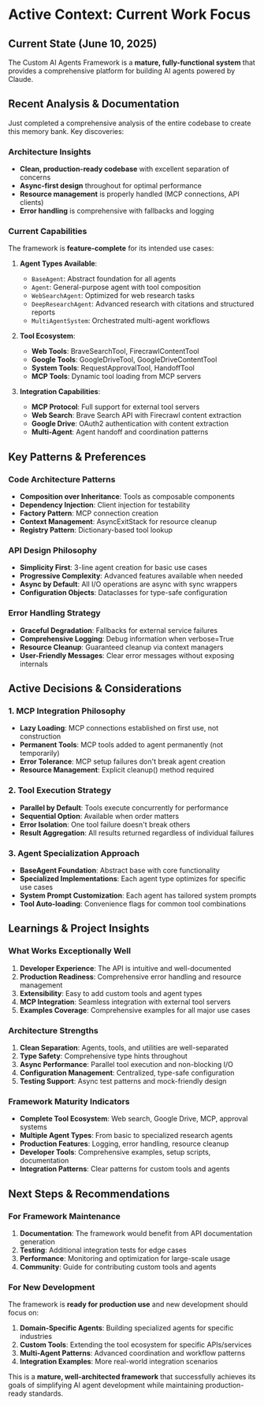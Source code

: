 # Active Context: Current Work Focus

## Current State (June 10, 2025)
The Custom AI Agents Framework is a **mature, fully-functional system** that provides a comprehensive platform for building AI agents powered by Claude.

## Recent Analysis & Documentation
Just completed a comprehensive analysis of the entire codebase to create this memory bank. Key discoveries:

### Architecture Insights
- **Clean, production-ready codebase** with excellent separation of concerns
- **Async-first design** throughout for optimal performance
- **Resource management** is properly handled (MCP connections, API clients)
- **Error handling** is comprehensive with fallbacks and logging

### Current Capabilities
The framework is **feature-complete** for its intended use cases:

1. **Agent Types Available**:
   - `BaseAgent`: Abstract foundation for all agents
   - `Agent`: General-purpose agent with tool composition
   - `WebSearchAgent`: Optimized for web research tasks
   - `DeepResearchAgent`: Advanced research with citations and structured reports
   - `MultiAgentSystem`: Orchestrated multi-agent workflows

2. **Tool Ecosystem**:
   - **Web Tools**: BraveSearchTool, FirecrawlContentTool
   - **Google Tools**: GoogleDriveTool, GoogleDriveContentTool  
   - **System Tools**: RequestApprovalTool, HandoffTool
   - **MCP Tools**: Dynamic tool loading from MCP servers

3. **Integration Capabilities**:
   - **MCP Protocol**: Full support for external tool servers
   - **Web Search**: Brave Search API with Firecrawl content extraction
   - **Google Drive**: OAuth2 authentication with content extraction
   - **Multi-Agent**: Agent handoff and coordination patterns

## Key Patterns & Preferences

### Code Architecture Patterns
- **Composition over Inheritance**: Tools as composable components
- **Dependency Injection**: Client injection for testability
- **Factory Pattern**: MCP connection creation
- **Context Management**: AsyncExitStack for resource cleanup
- **Registry Pattern**: Dictionary-based tool lookup

### API Design Philosophy
- **Simplicity First**: 3-line agent creation for basic use cases
- **Progressive Complexity**: Advanced features available when needed
- **Async by Default**: All I/O operations are async with sync wrappers
- **Configuration Objects**: Dataclasses for type-safe configuration

### Error Handling Strategy
- **Graceful Degradation**: Fallbacks for external service failures
- **Comprehensive Logging**: Debug information when verbose=True
- **Resource Cleanup**: Guaranteed cleanup via context managers
- **User-Friendly Messages**: Clear error messages without exposing internals

## Active Decisions & Considerations

### 1. **MCP Integration Philosophy**
- **Lazy Loading**: MCP connections established on first use, not construction
- **Permanent Tools**: MCP tools added to agent permanently (not temporarily)
- **Error Tolerance**: MCP setup failures don't break agent creation
- **Resource Management**: Explicit cleanup() method required

### 2. **Tool Execution Strategy**
- **Parallel by Default**: Tools execute concurrently for performance
- **Sequential Option**: Available when order matters
- **Error Isolation**: One tool failure doesn't break others
- **Result Aggregation**: All results returned regardless of individual failures

### 3. **Agent Specialization Approach**
- **BaseAgent Foundation**: Abstract base with core functionality
- **Specialized Implementations**: Each agent type optimizes for specific use cases
- **System Prompt Customization**: Each agent has tailored system prompts
- **Tool Auto-loading**: Convenience flags for common tool combinations

## Learnings & Project Insights

### What Works Exceptionally Well
1. **Developer Experience**: The API is intuitive and well-documented
2. **Production Readiness**: Comprehensive error handling and resource management
3. **Extensibility**: Easy to add custom tools and agent types
4. **MCP Integration**: Seamless integration with external tool servers
5. **Examples Coverage**: Comprehensive examples for all major use cases

### Architecture Strengths
1. **Clean Separation**: Agents, tools, and utilities are well-separated
2. **Type Safety**: Comprehensive type hints throughout
3. **Async Performance**: Parallel tool execution and non-blocking I/O
4. **Configuration Management**: Centralized, type-safe configuration
5. **Testing Support**: Async test patterns and mock-friendly design

### Framework Maturity Indicators
- **Complete Tool Ecosystem**: Web search, Google Drive, MCP, approval systems
- **Multiple Agent Types**: From basic to specialized research agents
- **Production Features**: Logging, error handling, resource cleanup
- **Developer Tools**: Comprehensive examples, setup scripts, documentation
- **Integration Patterns**: Clear patterns for custom tools and agents

## Next Steps & Recommendations

### For Framework Maintenance
1. **Documentation**: The framework would benefit from API documentation generation
2. **Testing**: Additional integration tests for edge cases
3. **Performance**: Monitoring and optimization for large-scale usage
4. **Community**: Guide for contributing custom tools and agents

### For New Development
The framework is **ready for production use** and new development should focus on:
1. **Domain-Specific Agents**: Building specialized agents for specific industries
2. **Custom Tools**: Extending the tool ecosystem for specific APIs/services
3. **Multi-Agent Patterns**: Advanced coordination and workflow patterns
4. **Integration Examples**: More real-world integration scenarios

This is a **mature, well-architected framework** that successfully achieves its goals of simplifying AI agent development while maintaining production-ready standards.
